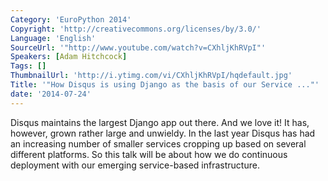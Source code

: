 ```yaml
---
Category: 'EuroPython 2014'
Copyright: 'http://creativecommons.org/licenses/by/3.0/'
Language: 'English'
SourceUrl: '"http://www.youtube.com/watch?v=CXhljKhRVpI"'
Speakers: [Adam Hitchcock]
Tags: []
ThumbnailUrl: 'http://i.ytimg.com/vi/CXhljKhRVpI/hqdefault.jpg'
Title: '"How Disqus is using Django as the basis of our Service ..."'
date: '2014-07-24'
---
```

Disqus maintains the largest Django app out there. And we love it! It has, however, grown rather large and unwieldy. In the last year Disqus has had an increasing number of smaller services cropping up based on several different platforms. So this talk will be about how we do continuous deployment with our emerging service-based infrastructure.